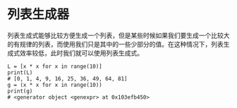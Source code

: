 # 列表生成器  
列表生成式能够比较方便生成一个列表，但是某些时候如果我们要生成一个比较大的有规律的列表，而使用我们只是其中的一些少部分的值。在这种情况下，列表生成式效率较低，此时我们就可以使用列表生成式。


```PY 
L = [x * x for x in range(10)]
print(L)
# [0, 1, 4, 9, 16, 25, 36, 49, 64, 81]
g = (x * x for x in range(10))
print(g)
# <generator object <genexpr> at 0x103efb450>

```